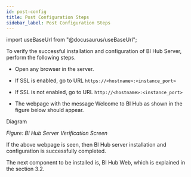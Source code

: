 ```yaml
---
id: post-config
title: Post Configuration Steps
sidebar_label: Post Configuration Steps
---
```


import useBaseUrl from "@docusaurus/useBaseUrl";

To verify the successful installation and configuration of BI Hub Server,  perform the following steps.

* Open any browser in the server.

* If SSL is enabled, go to URL `https://<hostname>:<instance_port>`

* If SSL is not enabled, go to URL `http://<hostname>:<instance_port>`

* The webpage with the message Welcome to BI Hub as shown in the figure below should appear.

Diagram

*Figure: BI Hub Server Verification Screen*

If the above webpage is seen, then BI Hub server installation and configuration is successfully completed. 

The next component to be installed is, BI Hub Web, which is explained in the section 3.2.